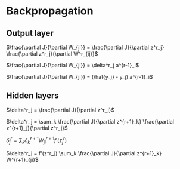 # Backpropagation

## Output layer

$\frac{\partial J}{\partial W_{ji}} = \frac{\partial J}{\partial z^r_j} \frac{\partial z^r_j}{\partial W^r_{ij}}$

$\frac{\partial J}{\partial W_{ji}} = \delta^r_j a^{r-1}_i$

$\frac{\partial J}{\partial W_{ji}} = (\hat{y_j} - y_j) a^{r-1}_i$

## Hidden layers

$\delta^r_j = \frac{\partial J}{\partial z^r_j}$

$\delta^r_j = \sum_k \frac{\partial J}{\partial z^{r+1}_k} \frac{\partial z^{r+1}_j}{\partial z^r_j}$

$\delta^r_j = \sum_k \delta^{r+1}_k W^{r+1}_{ji} f'(z^r_j)$

$\delta^r_j = f'(z^r_j) \sum_k \frac{\partial J}{\partial z^{r+1}_k} W^{r+1}_{ji}$